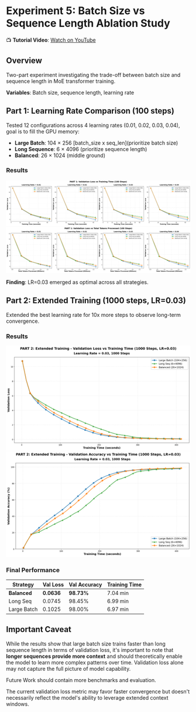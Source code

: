 # Experiment 5: Batch Size vs Sequence Length Ablation Study

📺 **Tutorial Video**: [Watch on YouTube](https://youtu.be/bu5dhaLmr7E)

## Overview
Two-part experiment investigating the trade-off between batch size and sequence length in MoE transformer training.

**Variables**: Batch size, sequence length, learning rate

## Part 1: Learning Rate Comparison (100 steps)

Tested 12 configurations across 4 learning rates (0.01, 0.02, 0.03, 0.04), goal is to fill the GPU memory:
- **Large Batch**: 104 × 256 [batch_size x seq_len](prioritize batch size)
- **Long Sequence**: 6 × 4096 (prioritize sequence length)
- **Balanced**: 26 × 1024 (middle ground)

### Results
![Part 1 - Val Loss vs Time](results/ablation_batch_seqlen/part1_val_loss_vs_time.png)
![Part 1 - Val Loss vs Tokens](results/ablation_batch_seqlen/part1_val_loss_vs_tokens.png)

**Finding**: LR=0.03 emerged as optimal across all strategies.

## Part 2: Extended Training (1000 steps, LR=0.03)

Extended the best learning rate for 10x more steps to observe long-term convergence.

### Results
![Part 2 - Val Loss vs Time](results/ablation_batch_seqlen/part2_val_loss_vs_time.png)
![Part 2 - Val Accuracy vs Time](results/ablation_batch_seqlen/part2_val_accuracy_vs_time.png)

### Final Performance

| Strategy | Val Loss | Val Accuracy | Training Time |
|----------|----------|--------------|---------------|
| **Balanced** | **0.0636** | **98.73%** | 7.04 min |
| Long Seq | 0.0745 | 98.45% | 6.99 min |
| Large Batch | 0.1025 | 98.00% | 6.97 min |

## Important Caveat

While the results show that large batch size trains faster than long sequence length in terms of validation loss, it's important to note that **longer sequences provide more context** and should theoretically enable the model to learn more complex patterns over time. Validation loss alone may not capture the full picture of model capability.

Future Work should contain more benchmarks and evaluation.

The current validation loss metric may favor faster convergence but doesn't necessarily reflect the model's ability to leverage extended context windows.